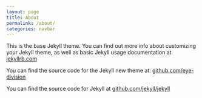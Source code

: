 ```yaml
---
layout: page
title: About
permalink: /about/
categories: navbar
---
```


This is the base Jekyll theme. You can find out more info about customizing your Jekyll theme, as well as basic Jekyll usage documentation at [jekyllrb.com](http://jekyllrb.com/)

You can find the source code for the Jekyll new theme at: [github.com/eye-division](https://github.com/eye-division)

You can find the source code for Jekyll at [github.com/jekyll/jekyll](https://github.com/jekyll/jekyll)